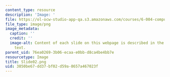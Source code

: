 ```yaml
---
content_type: resource
description: 'Image: '
file: https://ol-ocw-studio-app-qa.s3.amazonaws.com/courses/6-004-computation-structures-spring-2017/3850be67dd37bf02d59a8657a467023f_Slide02.png
file_type: image/png
image_metadata:
  caption: ''
  credit: ''
  image-alt: Content of each slide on this webpage is described in the surrounding
    text.
parent_uid: 76ea0269-3b06-ecaa-e0bb-d8ca4be4bb7e
resourcetype: Image
title: Slide02.png
uid: 3850be67-dd37-bf02-d59a-8657a467023f
---
```

